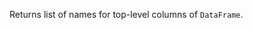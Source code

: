<?xml version='1.0' encoding='UTF-8'?><topic xsi:noNamespaceSchemaLocation="https://resources.jetbrains.com/stardust/topic.v2.xsd" meta-keywords="" xmlns:xsi="http://www.w3.org/2001/XMLSchema-instance" id="columnNames" title="columnNames" _md-based="true"> <p _o="30" _o-sc="2,0" _o-l="2" _o-e="3,0" _o-tl="-1" _o-s="2,0" _o-cl="0" id="54acf160">Returns list of names for top-level columns of <code _o="77" _o-sc="2,48" _o-l="2" _o-e="2,58" _o-tl="-1" _o-s="2,47" _o-cl="47" id="ce00cc1d">DataFrame</code>.</p>
</topic>